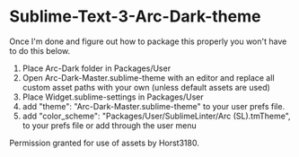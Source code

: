 # Sublime-Text-3-Arc-Dark-theme

Once I'm done and figure out how to package this properly you won't have to do this below.

1. Place Arc-Dark folder in Packages/User
2. Open Arc-Dark-Master.sublime-theme with an editor and replace all custom asset paths with your own (unless default assets are used)
3. Place Widget.sublime-settings in Packages/User
4. add "theme": "Arc-Dark-Master.sublime-theme" to your user prefs file.
5. add "color_scheme": "Packages/User/SublimeLinter/Arc (SL).tmTheme", to your prefs file or add through the user menu

Permission granted for use of assets by Horst3180.
